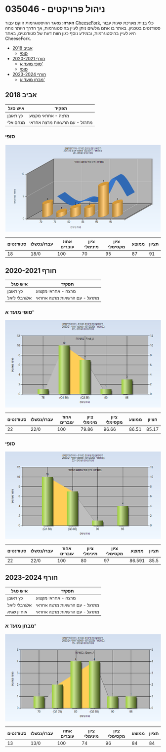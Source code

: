 # 035046 - ניהול פרויקטים

**הערה**: מאגר ההיסטוגרמות הוקם עבור [CheeseFork](https://cheesefork.cf/), כלי בניית מערכת שעות עבור סטודנטים בטכניון. באתר בו אתם גולשים ניתן לעיין בהיסטוגרמות, אך הדרך היותר נוחה היא לעיין בהיסטוגרמות, ובמידע נוסף כגון חוות דעת של סטודנטים, באתר CheeseFork.

* [אביב 2018](#201702)
  * [סופי](#201702-Finals)
* [חורף 2020-2021](#202001)
  * [סופי מועד א'](#202001-Final_A)
  * [סופי](#202001-Finals)
* [חורף 2023-2024](#202301)
  * [מבחן מועד א'](#202301-Exam_A)

<h2 id="201702">אביב 2018</h2>

| איש סגל | תפקיד |
| ---- | ---- |
| כץ ראובן | מרצה - אחראי מקצוע |
| מנחם אלי | מתרגל - עם הרשאות מרצה אחראי |

<h3 id="201702-Finals">סופי</h3>

![201702 Finals](201702/Finals.png)

| סטודנטים | עברו/נכשלו | אחוז עוברים | ציון מינימלי | ציון מקסימלי | ממוצע | חציון |
| ---- | ---- | ---- | ---- | ---- | ---- | ---- |
| 18 | 18/0 | 100 | 70 | 95 | 87 | 91 |

<h2 id="202001">חורף 2020-2021</h2>

| איש סגל | תפקיד |
| ---- | ---- |
| כץ ראובן | מרצה - אחראי מקצוע |
| אלגרבלי ליאל | מתרגל - עם הרשאות מרצה אחראי |

<h3 id="202001-Final_A">סופי מועד א'</h3>

![202001 Final_A](202001/Final_A.png)

| סטודנטים | עברו/נכשלו | אחוז עוברים | ציון מינימלי | ציון מקסימלי | ממוצע | חציון |
| ---- | ---- | ---- | ---- | ---- | ---- | ---- |
| 22 | 22/0 | 100 | 79.86 | 96.66 | 86.51 | 85.17 |

<h3 id="202001-Finals">סופי</h3>

![202001 Finals](202001/Finals.png)

| סטודנטים | עברו/נכשלו | אחוז עוברים | ציון מינימלי | ציון מקסימלי | ממוצע | חציון |
| ---- | ---- | ---- | ---- | ---- | ---- | ---- |
| 22 | 22/0 | 100 | 80 | 97 | 86.591 | 85.5 |

<h2 id="202301">חורף 2023-2024</h2>

| איש סגל | תפקיד |
| ---- | ---- |
| כץ ראובן | מרצה - אחראי מקצוע |
| אלגרבלי ליאל | מתרגל - עם הרשאות מרצה אחראי |
| אוחיון שגיא | מתרגל - עם הרשאות מרצה אחראי |

<h3 id="202301-Exam_A">מבחן מועד א'</h3>

![202301 Exam_A](202301/Exam_A.png)

| סטודנטים | עברו/נכשלו | אחוז עוברים | ציון מינימלי | ציון מקסימלי | ממוצע | חציון |
| ---- | ---- | ---- | ---- | ---- | ---- | ---- |
| 13 | 13/0 | 100 | 74 | 96 | 84 | 84 |

